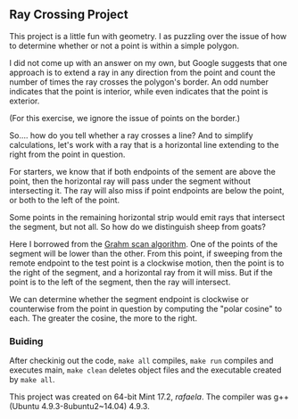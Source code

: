 ## Ray Crossing Project

This project is a little fun with geometry.  I as puzzling over the issue of how to determine whether or not
a point is within a simple polygon.

I did not come up with an answer on my own, but Google suggests that one approach is to extend a ray in any direction from the point
and count the number of times the ray crosses the polygon's border.  An odd number indicates that the point is interior, while
even indicates that the point is exterior. 

(For this exercise, we ignore the issue of points on the border.)

So.... how do you tell whether a ray crosses a line?  And to simplify calculations, let's work with a ray that is a horizontal line
extending to the right from the point in question.

For starters, we know that if both endpoints of the sement are above the point, then the horizontal ray will pass under the segment
without intersecting it.  The ray will also miss if point endpoints are below the point, or both to the left of the point.

Some points in the remaining horizontal strip would emit rays that intersect the segment, but not all.  So how do we distinguish 
sheep from goats?

Here I borrowed from the [Grahm scan algorithm](https://en.wikipedia.org/wiki/Graham_scan). One of the points of the segment will be 
lower than the other. From this point, if sweeping from the remote endpoint to the test point is a clockwise motion, then the point
is to the right of the segment, and a horizontal ray from it will miss.  But if the point is to the left of the segment, then the 
ray will intersect.

We can determine whether the segment endpoint is clockwise or counterwise from the point in question by computing the "polar cosine" 
to each. The greater the cosine, the more to the right.

### Buiding

After checkinig out the code, ```make all``` compiles, ```make run``` compiles and executes main, ```make clean``` deletes object files
and the executable created by ```make all```.

This project was created on 64-bit Mint 17.2, *rafaela*.  The compiler was g++ (Ubuntu 4.9.3-8ubuntu2~14.04) 4.9.3.
